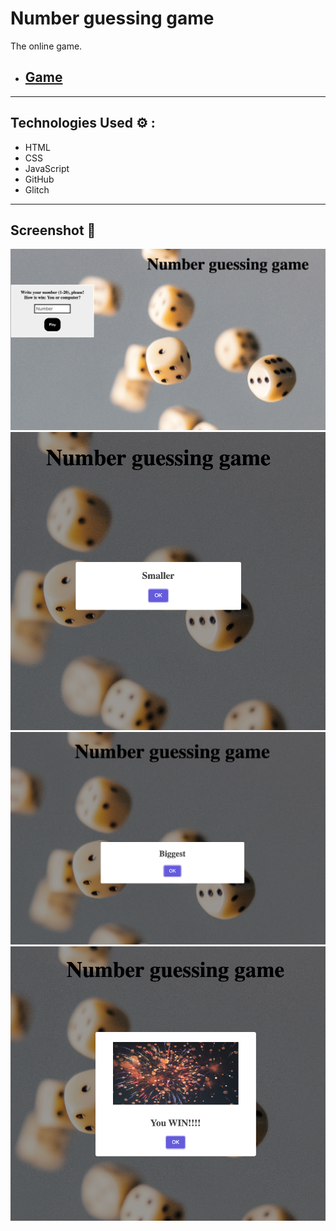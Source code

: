 # Number guessing game

The online game.

- ## [Game](https://guessing-game.glitch.me/)

---

## Technologies Used ⚙️ :

- HTML
- CSS
- JavaScript
- GitHub
- Glitch

---

## Screenshot 📸

![Example 1](./style/screen1.png)
![Example 2](./style/screen2.png)
![Example 3](./style/screen3.png)
![Example 4](./style/screen4.png)
